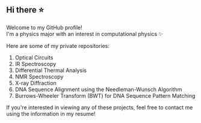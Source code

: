 ## Hi there ⭐

Welcome to my GitHub profile!  
I'm a physics major with an interest in computational physics ✨  

Here are some of my private repositories:

1. Optical Circuits
2. IR Spectroscopy
3. Differential Thermal Analysis
4. NMR Spectroscopy
5. X-ray Diffraction
6. DNA Sequence Alignment using the Needleman-Wunsch Algorithm
7. Burrows-Wheeler Transform (BWT) for DNA Sequence Pattern Matching

If you're interested in viewing any of these projects, feel free to contact me using the information in my resume!
